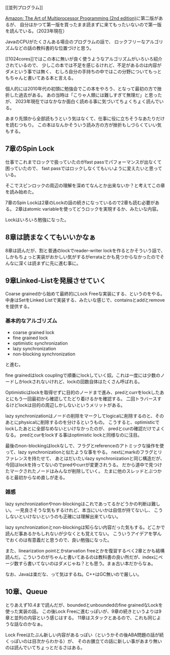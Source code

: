 [[並列プログラム]]

[Amazon: The Art of Multiprocessor Programming (2nd edition)](https://amzn.to/3Sxl1Ed)に第二版があるが、
自分はかつて第一版を買ったまま読まずに来てもったいないので第一版を読んでいる。（2023年現在）

JavaのCPUがたくさんある場合のプログラムの話で、
ロックフリーなアルゴリズムなどの話の教科書的な位置づけと思う。

[[1024cores]]ではこの本に無いが良く使うようなアルゴリズムがいろいろ紹介されているので、
少しこの本では不足を感じるけれど、不足があるのは内容がダメという事では無く、
むしろ自分の手持ちの中ではこの分野についてもっともちゃんと書いてある本と言える。

個人的には2010年代の初頭に勉強会でこの本をやろう、となって最初の方で挫折した過去がある。
あの当時は「こりゃ人類には難しすぎて無理だ」と思ったが、
2023年現在ではなかなか面白く読める事に気づいてちょくちょく読んでいる。

あまり先頭から全部読もうという気はなくて、仕事に役に立ちそうなあたりだけを読むつもり。
この本はなんかそういう読み方の方が挫折もしづらくていい気もする。

## 7章のSpin Lock

仕事でこれまでロックで扱っていたのがfast passでパフォーマンスが出なくて困っていたので、
fast passではロックしなくてもいいように変えたいと思っている。

そこでスピンロックの周辺の理解を深めてなんとか出来ないか？と考えてこの章を読み始めた。

7章のSpin Lockは2章のLockの話の続きになっているので2章も読む必要がある。
2章はatomic variableを使ってどうロックを実現するか、みたいな内容。

Lockはいろいろ勉強になった。

## 8章は読まなくてもいいかなぁ

8章は読んだが、割と普通のlockでreader-writer lockを作るとかそういう話で、しかもちょっと実装がおかしい気がするがerrataとかも見つからなかったのでそんなに深くは読まずに先に進む事に。

## 9章Linked-Listを発展させていく

Coarse grainedから始めて最終的にLock Freeな実装にする、というのをやる。
中身はSetをLinked Listで実装する、みたいな感じで、containsとaddとremoveを提供する。

### 基本的なアルゴリズム

- coarse grained lock
- fine grained lock
- optimistic synchronization
- lazy synchronization
- non-blocking synchronization

と進む。

fine grainedはlock couplingで順番にlockしていく奴。これは一度には少数のノードしかlockされないけれど、lockの回数自体はたくさん呼ばれる。

Optimisticはlockを取得せずに目的のノードまで進み、predとcurrをlockしたあとにもう一回最初から確認してたどり着けるかを確認する。
二回トラバースするけどlockは目的の周辺しかしないというメリットがある。

lazy synchronizationはノードの削除をマークしてlogicalに削除するのと、そのあとにphysicalに削除するのを分けるというもの。
こうすると、optimisticでlockしたあとに全部なめないといけなかったのが、
predとcurの確認だけでよくなる。
predとcurをlockする事はoptimistic lockと同様なのに注目。

最後のnon-blockingはlockなしで、フラグとreferenceのアトミックな操作を使って、lazy synchronizationと似たような事をやる。
nextにmarkのフラグとリファレンスを持たせて、
あとはだいたいlazy synchronizationと同じ構造だが、今回はlockを持ってないのでpredやcurrが変更されうる。
だから道中で見つけたマークされたノードはみんなが削除していく。
たまに他のスレッドとぶつかると最初からなめ直しが走る。

### 雑感

lazy synchronizationやnon-blockingはこれであってるかどうかの判断は難しい。
一見良さそうな気もするけれど、本当にいいかは自信が持てないし、
こうしないといけないというのも正確には理解出来ていない。

lazy synchronizationとnon-blockingは知らない内容だった気もする。どこかで読んだ事あるかもしれないが少なくとも覚えてない。
こういうアイデアを学んでおくのは有意義だと思うので、良い勉強になった。

また、linearization pointとかstarvation freeとかを復習するべく2章とかも結構読んだ。こういうのがちゃんと書いてあるのは教科書の良い所だが、indexにページ数すら書いてないのはダメじゃね？とも思う。まぁ古い本だからなぁ。

なお、Javaは楽だな、って気はするね。C++はGC無いので厳しい。

## 10章、Queue

とりあえず10.4まで読んだが、boundedとunboundedのfine grainedなLockを使った実装の話。
この後Lock Freeに進むっぽいが、9章の続きというよりは9章と並列の内容という感じはする。
11章はスタックとあるので、これも同じような話なのかなぁ。

Lock Freeはたぶん新しい内容があるっぽい（というかその後ABA問題の話が続くっぽいのは目次からわかる）が、
そのお膳立ての話に新しい事があまり無いのは読んでいてちょっとだるさはある。